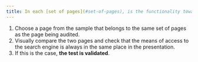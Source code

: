 ```yaml
---
title: In each [set of pages](#set-of-pages), is the functionality towards the [search engine](#moteur-de-recherche-interne-a-un-site-web) located in the same place in the presentation?
---
```


1. Choose a page from the sample that belongs to the same set of pages as the page being audited.
2. Visually compare the two pages and check that the means of access to the search engine is always in the same place in the presentation.
3. If this is the case, **the test is validated**.
